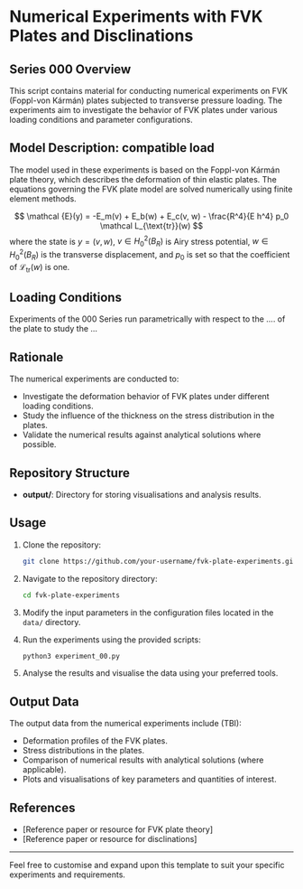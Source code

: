 # Numerical Experiments with FVK Plates and Disclinations

## Series 000 Overview

This script contains material for conducting numerical experiments on FVK (Foppl-von Kármán) plates subjected to transverse pressure loading. The experiments aim to investigate the behavior of FVK plates under various loading conditions and parameter configurations.

## Model Description: compatible load

The model used in these experiments is based on the Foppl-von Kármán plate theory, which describes the deformation of thin elastic plates. The equations governing the FVK plate model are solved numerically using finite element methods.

$$
\mathcal {E}(y) = -E_m(v) + E_b(w) + E_c(v, w) - \frac{R^4}{E h^4} p_0 \mathcal L_{\text{tr}}(w)
$$
where the state is $y=(v, w)$, $v\in H^2_0(B_R)$ is Airy stress potential, $w\in H^2_0(B_R)$ is the transverse displacement, and $p_0$ is set so that the coefficient of $\mathcal L_{\text{tr}}(w)$ is one.

## Loading Conditions

Experiments of the 000 Series run parametrically with respect to the .... of the plate to study the ...

## Rationale

The numerical experiments are conducted to:

- Investigate the deformation behavior of FVK plates under different loading conditions.
- Study the influence of the thickness on the stress distribution in the plates.
- Validate the numerical results against analytical solutions where possible.

## Repository Structure

- **output/**: Directory for storing visualisations and analysis results.

## Usage

1. Clone the repository:

    ```bash
    git clone https://github.com/your-username/fvk-plate-experiments.git
    ```

2. Navigate to the repository directory:

    ```bash
    cd fvk-plate-experiments
    ```

3. Modify the input parameters in the configuration files located in the `data/` directory.

4. Run the experiments using the provided scripts:

    ```bash
    python3 experiment_00.py
    ```

5. Analyse the results and visualise the data using your preferred tools.

## Output Data

The output data from the numerical experiments include (TBI):

- Deformation profiles of the FVK plates.
- Stress distributions in the plates.
- Comparison of numerical results with analytical solutions (where applicable).
- Plots and visualisations of key parameters and quantities of interest.

## References

- [Reference paper or resource for FVK plate theory]
- [Reference paper or resource for disclinations]

---

Feel free to customise and expand upon this template to suit your specific experiments and requirements.